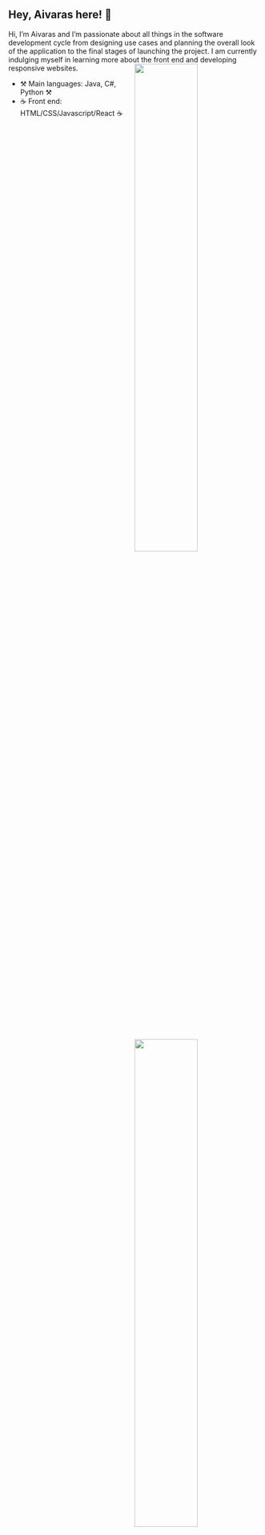 
## Hey, Aivaras here! :wave:

Hi, I’m Aivaras and I’m passionate about all things in the software development cycle
from designing use cases and planning the overall look of the application to the final
stages of launching the project. I am currently indulging myself in learning more about
the front end and developing responsive websites.
[<img align="right" width="50%" src="https://github-readme-stats.vercel.app/api?username=Aivaras7&theme=dark&show_icons=true">](https://metrics.lecoq.io/ouuan#gh-dark-mode-only)
[<img align="right" width="50%" src="https://github-readme-stats.vercel.app/api?username=Aivaras7&show_icons=true">](https://metrics.lecoq.io/ouuan#gh-light-mode-only)

- ⚒️ Main languages: Java, C#, Python ⚒️
- ☕ Front end: HTML/CSS/Javascript/React ☕
